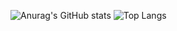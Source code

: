 ![Anurag's GitHub stats](https://github-readme-stats.vercel.app/api?username=Speechless22&show_icons=true&theme=transparent&card_width=720px)
![Top Langs](https://github-readme-stats.vercel.app/api/top-langs/?username=Speechless22&layout=compact&theme=transparent&card_width=720px)
